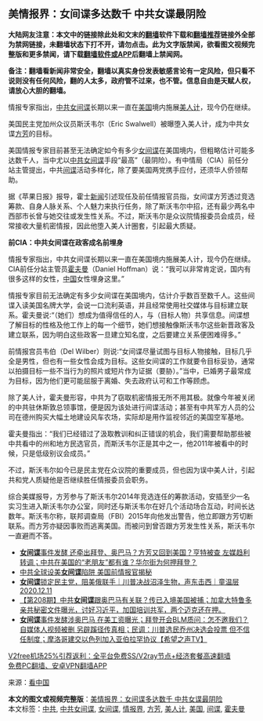  <h2>美情报界：女间谍多达数千 中共女谍最阴险</h2> <p class="notice"><b>大陆网友注意：本文中的链接除此处和文末的<a href="https://github.com/bannedbook/fanqiang" >翻墙</a>软件下载和<a href="https://github.com/killgcd/justmysocks/blob/master/README.md">翻墙推荐</a>链接外全部为禁网链接，未翻墙状态下打不开，请勿点击。此为文字版禁闻，欲看图文视频完整版和更多禁闻，请下载<a href="https://github.com/bannedbook/fanqiang">翻墙软件或APP</a>后翻墙上禁闻网。</p><p>备注：翻墙看新闻非常安全，翻墙以真实身份发表敏感言论有一定风险，但只看不说则没有任何风险，翻的人太多，政府管不过来，也不管。信息自由是天赋人权，请放心大胆的翻墙。</b></p>  <div class="entry"> <p id="conimg">情报专家指出，<a href="https://www.bannedbook.org/bnews/tag/%e4%b8%ad%e5%85%b1/" class="st_tag internal_tag" rel="tag" title="标签 中共 下的日志">中共</a><a href="https://www.bannedbook.org/bnews/tag/%E5%A5%B3%E9%97%B4%E8%B0%8D/" class="st_tag internal_tag" rel="tag" title="标签 女间谍 下的日志">女间谍</a>长期以来一直在<a href="https://www.bannedbook.org/bnews/tag/%e7%be%8e%e5%9b%bd/" class="st_tag internal_tag" rel="tag" title="标签 美国 下的日志">美国</a>境内施展<a href="https://www.bannedbook.org/bnews/tag/%e7%be%8e%e4%ba%ba%e8%ae%a1/" class="st_tag internal_tag" rel="tag" title="标签 美人计 下的日志">美人计</a>，现今仍在继续。</p> <p>美国民主党加州众议员斯沃韦尔（Eric Swalwell）被曝堕入美人计，成为中共女谍<a href="https://www.bannedbook.org/bnews/tag/%e6%96%b9%e8%8a%b3/" class="st_tag internal_tag" rel="tag" title="标签 方芳 下的日志">方芳</a>的目标。</p> <p>美国情报专家目前甚至无法确定如今有多少<span class='wp_keywordlink'><a href="https://www.bannedbook.org/forum2/topic3076.html" title="《传奇女谍-邓文迪传》" target="_blank">女间谍</a></span>在美国境内，但粗略估计可能多达数千人，当中尤以<a href="https://www.bannedbook.org/bnews/tag/%E4%B8%AD%E5%85%B1%E5%A5%B3%E9%97%B4%E8%B0%8D/" class="st_tag internal_tag" rel="tag" title="标签 中共女间谍 下的日志">中共女间谍</a>手段“最高”（最阴险）。有中情局（CIA）前任分站主管提出，中共<a href="https://www.bannedbook.org/bnews/tag/%e9%97%b4%e8%b0%8d/" class="st_tag internal_tag" rel="tag" title="标签 间谍 下的日志">间谍</a>活动多样化，除了要美国两党携手应付，还须华人侨领帮助。</p>  <p>据《苹果日报》报导，霍士<span class='wp_keywordlink_affiliate'><a href="https://www.bannedbook.org/" title="新闻">新闻</a></span>引述现任及前任情报官员指，女间谍方芳透过竞选筹款、自身人脉关系、个人魅力来执行任务，除了斯沃韦尔中招，还有最少两名中西部市长曾与她交往或发生性关系。不过，斯沃韦尔是众议院情报委员会成员，经常接收大量机密情报，因此他堕入美人计圈套，引起最大质疑。</p> <p><strong>前CIA：中共女间谍在政客成名前埋身</strong></p> <p>情报专家指出，中共女间谍长期以来一直在美国境内施展美人计，现今仍在继续。CIA前任分站主管员<a href="https://www.bannedbook.org/bnews/tag/%E9%9C%8D%E5%A4%AB%E6%9B%BC/" class="st_tag internal_tag" rel="tag" title="标签 霍夫曼 下的日志">霍夫曼</a>（Daniel Hoffman）说：“我可以非常肯定说，国内有很多这样的女性，<span class='wp_keywordlink_affiliate'><a href="https://www.bannedbook.org/" title="中国" target="_blank">中国</a></span>女性埋身这里。”</p>  <p>情报专家目前无法确定有多少女间谍在美国境内，估计介乎数百至数千人。这些间谍入读美国名牌大学，会说一口流利英语，并且经常使用社交媒体与目标建立联系。霍夫曼说∶“（她们）想成为值得信任的人，与（目标人物）共享信息。间谍想了解目标的性格及他工作上的每一个细节，她们想接触像斯沃韦尔这些新晋政客及建立联系，因为明白这些政客一旦建立知名度，之后要建立关系便困难得多。”</p> <p>前情报宫员韦伯（Del Wilber）则说∶“女间谍尽量试图与目标人物接触，目标几乎全是男性，但也有一些女性会成为目标。这些女间谍的工作就要令目标妥协，通常以拍摄目标一些不当行为的照片或短片作为证据（要胁）。”当中，已婚男子最常成为目标，因为他们更可能屈服于离婚、失去政府认可和工作等顾虑。</p> <p>除了美人计，霍夫曼形容，中共为了窃取机密情报无所不用其极。就像今年被关闭的中共驻休斯敦总领事馆，便是因为该处进行间谍活动；甚至有中共军方人员的公司在德州购买大幅土地建设风车农场，实际却是用作监视邻近的美国空军基地。</p>  <p>霍夫曼指出：“我们已经错过了汲取教训和纠正错误的机会，我们需要帮助那些被中共看中的州和地方民选官员，而斯沃韦尔正是其中之一，他2011年被看中的时候，只是低级别议会成员。”</p> <p>不过，斯沃韦尔如今已是民主党在众议院的重要成员，但也因为误中美人计，引起共和党人质疑他是否继续胜任情报委员会职务。</p> <p>综合美媒报导，方芳参与了斯沃韦尔2014年竞选连任的筹款活动，安插至少一名实习生进入斯沃韦尔办公室，同时还与斯沃韦尔在好几个活动场合互动，时间长达数年。斯沃韦尔称，联邦调查局（FBI）2015年向他发出警告，他立即跟方芳切断联系。而方芳亦疑因事败而逃离美国。而被问到曾否跟方芳发生性关系，斯沃韦尔一直避而不答。</p>  <ul class='op-related-articles' title='相关阅读'> <li><a href='https://www.bannedbook.org/bnews/bannedvideo/20201211/1445910.html' target='_blank'><b>女间谍</b>事件发酵 还牵出拜登、奥巴马？方芳又回到美国？亨特被查 左媒趋利转调；中共在美国的“老朋友”都有谁？华尔街为何押拜登？</a></li> <li><a href='https://www.bannedbook.org/bnews/cbnews/20201211/1445869.html' target='_blank'>中共全球设美<b>女间谍</b>陷阱 美国前情报官揭秘</a></li> <li><a href='https://www.bannedbook.org/bnews/taiwannews/20201211/1445815.html' target='_blank'><b>女间谍</b>锁定民主党，阻美俄联手｜川普决战沼泽生物，声东击西｜童温层2020.12.11</a></li> <li><a href='https://www.bannedbook.org/bnews/cbnews/20201211/1445804.html' target='_blank'>【第208期】中共<b>女间谍</b>跟奥巴马有关联？传已入境美国被捕；加拿大特鲁多亲共秘密文件曝光，讨好习近平，加国培训共军，两个迈克还在押。</a></li> <li><a href='https://www.bannedbook.org/bnews/cbnews/20201211/1445606.html' target='_blank'><b>女间谍</b>事件发酵涉奥巴马 在美工资曝光；拜登开会BLM质问：怎不邀我们？自媒体人视频被删 另辟蹊径传真相；民调：川普选民乔州决选会投票 但不信任制度；摩洛哥建交以色列加入亚伯拉罕协议【希望之声TV】</a></li> </ul> <p class="texttj"> <a href="https://www.bannedbook.org/forum23/topic22702.html" target="_blank">V2free机场25%引荐返利：全平台免费SS/V2ray节点+经济套餐高速翻墙</a><br/> <a href="https://github.com/bannedbook/fanqiang/wiki/%E7%A6%81%E9%97%BB%E7%BD%91%E5%AE%89%E5%8D%93%E7%BF%BB%E5%A2%99%E6%96%B0%E9%97%BBAPP" target="_blank">免费PC翻墙、安卓VPN翻墙APP</a></p><p> 来源：<span class='wp_keywordlink_affiliate'><a href="https://www.secretchina.com/" title="看中国" target="_blank">看中国</a></span> </p><a name='sharetosocial'></a>       <div><b>本文的图文或视频完整版</b>：<a href='https://www.bannedbook.org/bnews/cbnews/20201213/1446896.html'>美情报界：女间谍多达数千 中共女谍最阴险</a></div>  </div><!--END ENTRY--> <div class="postfooter"> <div>本文标签：<a href="https://www.bannedbook.org/bnews/tag/%e4%b8%ad%e5%85%b1/" rel="tag">中共</a>, <a href="https://www.bannedbook.org/bnews/tag/%E4%B8%AD%E5%85%B1%E5%A5%B3%E9%97%B4%E8%B0%8D/" rel="tag">中共女间谍</a>, <a href="https://www.bannedbook.org/bnews/tag/%E5%A5%B3%E9%97%B4%E8%B0%8D/" rel="tag">女间谍</a>, <a href="https://www.bannedbook.org/bnews/tag/%E6%83%85%E6%8A%A5%E7%95%8C/" rel="tag">情报界</a>, <a href="https://www.bannedbook.org/bnews/tag/%e6%96%b9%e8%8a%b3/" rel="tag">方芳</a>, <a href="https://www.bannedbook.org/bnews/tag/%e7%be%8e%e4%ba%ba%e8%ae%a1/" rel="tag">美人计</a>, <a href="https://www.bannedbook.org/bnews/tag/%e7%be%8e%e5%9b%bd/" rel="tag">美国</a>, <a href="https://www.bannedbook.org/bnews/tag/%e9%97%b4%e8%b0%8d/" rel="tag">间谍</a>, <a href="https://www.bannedbook.org/bnews/tag/%E9%9C%8D%E5%A4%AB%E6%9B%BC/" rel="tag">霍夫曼</a></div>  </div><!--END POSTFOOTER--> 